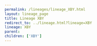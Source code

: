 ```yaml
---
permalink: /lineages/lineage_XBY.html
layout: lineage_page
title: Lineage XBY
redirect_to: ../lineage.html?lineage=XBY
lineage: XBY
parent: 
children: ['XBY']
---
```


